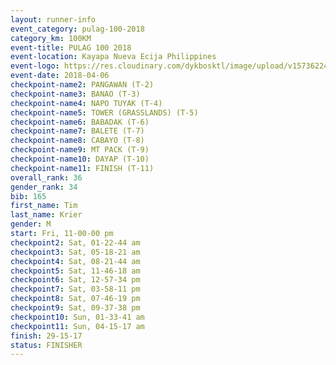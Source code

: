```yaml
---
layout: runner-info 
event_category: pulag-100-2018 
category_km: 100KM 
event-title: PULAG 100 2018 
event-location: Kayapa Nueva Ecija Philippines 
event-logo: https://res.cloudinary.com/dykbosktl/image/upload/v1573622467/Logo/logo-p1_tnutwz.jpg 
event-date: 2018-04-06 
checkpoint-name2: PANGAWAN (T-2) 
checkpoint-name3: BANAO (T-3) 
checkpoint-name4: NAPO TUYAK (T-4) 
checkpoint-name5: TOWER (GRASSLANDS) (T-5) 
checkpoint-name6: BABADAK (T-6) 
checkpoint-name7: BALETE (T-7) 
checkpoint-name8: CABAYO (T-8) 
checkpoint-name9: MT PACK (T-9) 
checkpoint-name10: DAYAP (T-10) 
checkpoint-name11: FINISH (T-11) 
overall_rank: 36
gender_rank: 34
bib: 165
first_name: Tim
last_name: Krier
gender: M
start: Fri, 11-00-00 pm
checkpoint2: Sat, 01-22-44 am
checkpoint3: Sat, 05-18-21 am
checkpoint4: Sat, 08-21-44 am
checkpoint5: Sat, 11-46-18 am
checkpoint6: Sat, 12-57-34 pm
checkpoint7: Sat, 03-58-11 pm
checkpoint8: Sat, 07-46-19 pm
checkpoint9: Sat, 09-37-38 pm
checkpoint10: Sun, 01-33-41 am
checkpoint11: Sun, 04-15-17 am
finish: 29-15-17
status: FINISHER
---
```

